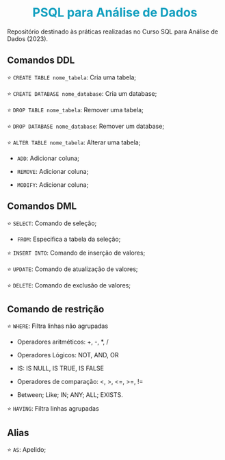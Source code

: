 # <h1 align="center"><font color = #119fbf>PSQL para Análise de Dados </font></h1>
Repositório destinado às práticas realizadas no Curso SQL para Análise de Dados (2023).

## Comandos DDL
⭐ ```CREATE TABLE nome_tabela```: Cria uma tabela;

⭐ ```CREATE DATABASE nome_database```: Cria um database;

⭐ ```DROP TABLE nome_tabela```: Remover uma tabela;

⭐ ```DROP DATABASE nome_database```: Remover um database;

⭐ ```ALTER TABLE nome_tabela```: Alterar uma tabela;

- ```ADD```: Adicionar coluna;
    
- ```REMOVE```: Adicionar coluna;
    
- ```MODIFY```: Adicionar coluna;

## Comandos DML
⭐ ```SELECT```: Comando de seleção;

- ```FROM```: Especifica a tabela da seleção;

⭐ ```INSERT INTO```: Comando de inserção de valores;

⭐ ```UPDATE```: Comando de atualização de valores;

⭐ ```DELETE```: Comando de exclusão de valores;


## Comando de restrição 
⭐ ```WHERE```: Filtra linhas não agrupadas

- Operadores aritméticos: +, -, *, /
  
- Operadores Lógicos: NOT, AND, OR
  
- IS: IS NULL, IS TRUE, IS FALSE
  
- Operadores de comparação: <, >, <=, >=, !=
  
- Between; Like; IN; ANY; ALL; EXISTS.

⭐ ```HAVING```: Filtra linhas agrupadas

## Alias 
⭐ ```AS```: Apelido;
